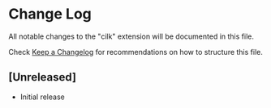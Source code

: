 # Change Log

All notable changes to the "cilk" extension will be documented in this file.

Check [Keep a Changelog](http://keepachangelog.com/) for recommendations on how to structure this file.

## [Unreleased]

- Initial release